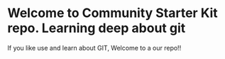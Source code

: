 # Welcome to Community Starter Kit repo. Learning deep about git


If you like  use and learn about GIT, Welcome to a our repo!!

